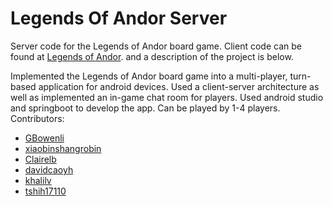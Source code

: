 # Legends Of Andor Server

Server code for the Legends of Andor board game. Client code can be found at [Legends of Andor](https://github.com/khalilv/LegendsOfAndor). 
 and a description of the project is below. 


Implemented the Legends of Andor board game into a multi-player, turn-based application for android devices. Used a client-server architecture as well as implemented an in-game chat room for players. Used android studio and springboot to develop the app. Can be played by 1-4 players. 
Contributors: 

* [GBowenli](https://github.com/GBowenli) 
* [xiaobinshangrobin](https://github.com/xiaobinshangrobin) 
* [Clairelb](https://github.com/Clairelb) 
* [davidcaoyh](https://github.com/davidcaoyh) 
* [khalilv](https://github.com/khalilv) 
* [tshih17110](https://github.com/tshih17110) 


